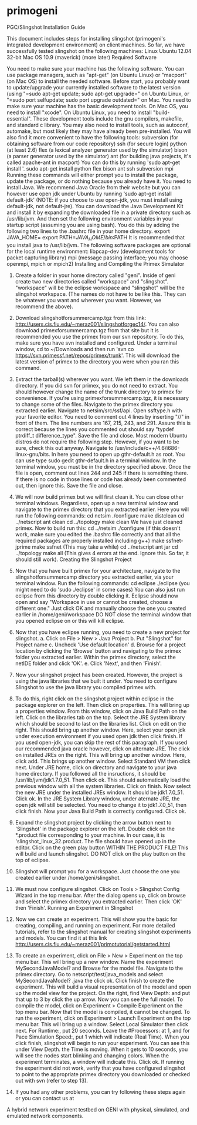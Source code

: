 primogeni
=========

PGC/Slingshot Installation Guide

This document includes steps for installing slingshot (primogeni's integrated development environment) on client machines.
So far, we have successfully tested slingshot on the following machines:
Linux Ubuntu 12.04 32-bit
Mac OS 10.9 (maverick)
(more later)
Required Software

You need to make sure your machine has the following software. You can use package managers, such as "apt-get" (on Ubuntu Linux) or "macport" (on Mac OS) to install the needed software. Before start, you probably want to update/upgrade your currently installed software to the latest version (using "=sudo apt-get update; sudo apt-get upgrade=" on Ubuntu Linux, or "=sudo port selfupdate; sudo port upgrade outdated=" on Mac.
You need to make sure your machine has the basic development tools. On Mac OS, you need to install "xcode". On Ubuntu Linux, you need to install "build-essential". These development tools include the gnu compilers, makefile, and standard c library. You may also need to install tools, such as autoconf, automake, but most likely they may have already been pre-installed.
You will also find it more convenient to have the following tools:
subversion (for obtaining software from our code repository)
ssh (for secure login)
python (at least 2.6)
flex (a lexical analyzer generator used by the simulator)
bison (a parser generator used by the simulator)
ant (for building java projects, it's called apache-ant in macport)
You can do this by running 'sudo apt-get install <the-package-you-want-to-install>'. sudo apt-get install python flex bison ant ssh subversion mpi
Running these commands will either prompt you to install the package, update the package, or do nothing because you already have it.
You need to install Java. We recommend Java Oracle from their website but you can however use open jdk under Ubuntu by running 'sudo apt-get install default-jdk' (NOTE: if you choose to use open-jdk, you must install using default-jdk, not default-jre). You can download the Java Development Kit and install it by expanding the downloaded file in a private directory such as /usr/lib/jvm. And then set the following environment variables in your startup script (assuming you are using bash). You do this by adding the following two lines to the .bashrc file in your home directory.
export JAVA_HOME=<your-java-install-directory>
export PATH=$JAVA_HOME/bin:$PATH
It is recommended that you install java to /usr/lib/jvm.
The following software packages are optional for the local runtime environment:
libpcap-dev (development tools for packet capturing library)
mpi (message passing interface; you may choose openmpi, mpich or mpich2)
Installing and Compiling the Primex Simulator

1. Create a folder in your home directory called "geni". Inside of geni create two new directories called "workspace" and "slingshot". "workspace" will be the eclipse workspace and "slingshot" will be the slingshot workspace. (The names do not have to be like this. They can be whatever you want and wherever you want. However, we recommend the above).
2. Download slingshotforsummercamp.tgz from this link: http://users.cis.fiu.edu/~meraz001/slingshotforgec14/. You can also download primexforsummercamp.tgz from that site but it is recommended you use the primex from our svn repository. To do this, make sure you have svn installed and configured. Under a terminal window, cd to ~/Downloads and then run 'svn co https://svn.primessf.net/repos/primex/trunk'. This will download the latest version of primex to the directory you were when you ran this command.
3. Extract the tarball(s) wherever you want. We left them in the downloads directory. If you did svn for primex, you do not need to extract. You should however change the name of the trunk directory to primex for convenience.
If you're using primexforsummercamp.tgz, it is necessary to change some of the files. Navigate to the primex directory you extracted earlier. Navigate to netsim/src/ssf/api. Open ssftype.h with your favorite editor. You need to comment out 4 lines by inserting "//" in front of them. The line numbers are 167, 215, 243, and 291. Assure this is correct because the lines you commented out should say "typdef ptrdiff_t difference_type". Save the file and close.
Most modern Ubuntu distros do not require the following step. However, if you want to be sure, check this out anyway. Navigate to /usr/include/c++/4.6/i686-linux-gnu/bits. In here you need to open up gthr-default.h as root. You can use type sudo gedit gthr-default.h in a terminal window. In the terminal window, you must be in the directory specified above. Once the file is open, comment out lines 244 and 245 if there is something there. If there is no code in those lines or code has already been commented out, then ignore this. Save the file and close.
6. We will now build primex but we will first clean it. You can close other terminal windows. Regardless, open up a new terminal window and navigate to the primex directory that you extracted earlier. Here you will run the following commands:
cd netsim
./configure
make distclean
cd ../netscript
ant clean
cd ../topology
make clean
We have just cleaned primex. Now to build run this:
cd ../netsim
./configure	(if this doesn't work, make sure you edited the .bashrc file correctly and that all the required packages are properly installed including g++)
make ssfnet-jprime
make ssfnet (This may take a while)
cd ../netscript
ant jar
cd ../topology
make all (This gives 4 errors at the end. Ignore this. So far, it should still work).
Creating the Slingshot Project

7. Now that you have built primex for your architecture, navigate to the slingshotforsummercamp directory you extracted earlier, via your terminal window. Run the following commands:
cd eclipse
./eclipse	(you might need to do 'sudo ./eclipse' in some cases)
You can also just run eclipse from this directory by double clicking it.
Eclipse should now open and say "Workspace in use or cannot be created, choose a different one." Just click OK and manually choose the one you created earlier in /home/geni/workspace
DO NOT close the terminal window that you opened eclipse on or this will kill eclipse.
8. Now that you have eclipse running, you need to create a new project for slingshot.
a. Click on File > New > Java Project
b. Put "Slingshot" for Project name
c. Uncheck 'Use default location'
d. Browse for a project location by clicking the 'Browse' button and navigating to the primex folder you extracted earlier. Within the primex directory, select the netIDE folder and click 'OK'.
e. Click 'Next', and then 'Finish'.
9. Now your slingshot project has been created. However, the project is using the java libraries that we built it under. You need to configure Slingshot to use the java library you compiled primex with.
10. To do this, right click on the slingshot project within eclipse in the package explorer on the left. Then click on properties. This will bring up a properties window. From this window, click on Java Build Path on the left. Click on the libraries tab on the top. Select the JRE System library which should be second to last on the libraries list. Click on edit on the right. This should bring up another window. Here, select your open jdk under execution environment if you used open jdk then click finish. If you used open-jdk, you can skip the rest of this paragraph. If you used our recommended java oracle however, click on alternate JRE. The click on installed JREs on the right. This will bring up another window. Here, click add. This brings up another window. Select Standard VM then click next. Under JRE home, click on directory and navigate to your java home directory. If you followed all the insructions, it should be /usr/lib/jvm/jdk1.7.0_51. Then click ok. This should automatically load the previous window with all the system libraries. Click on finish. Now select the new JRE under the installed JREs window. It should be jdk1.7.0_51. Click ok. In the JRE System Library window, under aternate JRE, the open jdk will still be selected. You need to change it to jdk1.7.0_51, then click finish. Now your Java Build Path is correctly configured. Click ok.
11. Expand the slingshot project by clicking the arrow button next to 'Slingshot' in the package explorer on the left. Double click on the *.product file corresponding to your machine. In our case, it is 'slingshot_linux_32.product. The file should have opened up in the editor. Click on the green play button WITHIN THE PRODUCT FILE! This will build and launch slingshot. DO NOT click on the play button on the top of eclipse.
12. Slingshot will prompt you for a workspace. Just choose the one you created earlier under /home/geni/slingshot.
13. We must now configure slingshot. Click on Tools > Slingshot Config Wizard in the top menu bar. After the dialog opens up, click on browse and select the primex directory you extracted earlier. Then click 'OK' then 'Finish'.
Running an Experiment in Slingshot

14. Now we can create an experiment. This will show you the basic for creating, compiling, and running an experiment. For more detailed tutorials, refer to the slingshot manual for creating slingshot experiments and models. You can find it at this link http://users.cis.fiu.edu/~meraz001/primotutorial/getstarted.html
15. To create an experiment, click on File > New > Experiment on the top menu bar. This will bring up a new window. Name the experiment MySecondJavaModel? and Browse for the model file. Navigate to the primex directory. Go to netscript/test/java_models and select MySecondJavaModel? .java the click ok. Click finish to create the experiment. This will build a visual representation of the model and open up the model view for the project. On the right, find View Depth: and put that up to 3 by click the up arrow. Now you can see the full model. To compile the model, click on Experiment > Compile Experiment on the top menu bar. Now that the model is compiled, it cannot be changed. To run the experiment, click on Experiment > Launch Experiment on the top menu bar. This will bring up a window. Select Local Simulator then click next. For Runtime:, put 20 seconds. Leave the #Processors: at 1, and for Pace Simulation Speed:, put 1 which will indicate (Real Time). When you click finish, slingshot will begin to run your experiment. You can see this under View Depth. the Time is moving. When it gets to 10 seconds, you will see the nodes start blinking and changing colors. When the experiment terminates, a window will indicate this. Click ok. If running the experiment did not work, verify that you have configured slingshot to point to the appropriate primex directory you downloaded or checked out with svn (refer to step 13).
16. If you had any other problems, you can try following these steps again or you can contact us at <support-email-here>



A hybrid network experiment testbed on GENI with physical, simulated, and emulated network components.
